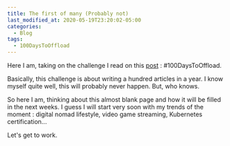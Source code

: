 ```yaml
---
title: The first of many (Probably not)
last_modified_at: 2020-05-19T23:20:02-05:00
categories:
  - Blog
tags:
  - 100DaysToOffload
---
```


Here I am, taking on the challenge I read on this [post](https://100daystooffload.com/) : #100DaysToOffload.

Basically, this challenge is about writing a hundred articles in a year. I know myself quite well, this will probably never happen. But, who knows.

So here I am, thinking about this almost blank page and how it will be filled in the next weeks. I guess I will start very soon with my trends of the moment : digital nomad lifestyle, video game streaming, Kubernetes certification...

Let's get to work.